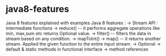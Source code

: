 # java8-features
Java 8 features explained with examples
Java 8 features : 
-> Stream API : Intermediate functions
       -> reduce()  -- it performs aggregate operations like min, max,sum etc returns Optional value. 
       -> filter()  -- filters the data in stream based on any condition. 
       -> mapToInt()
       -> map() -- it returns another stream. Applied the given function to the entire input stream. 
-> Optional
-> default & static methods in functional interface
-> method references
